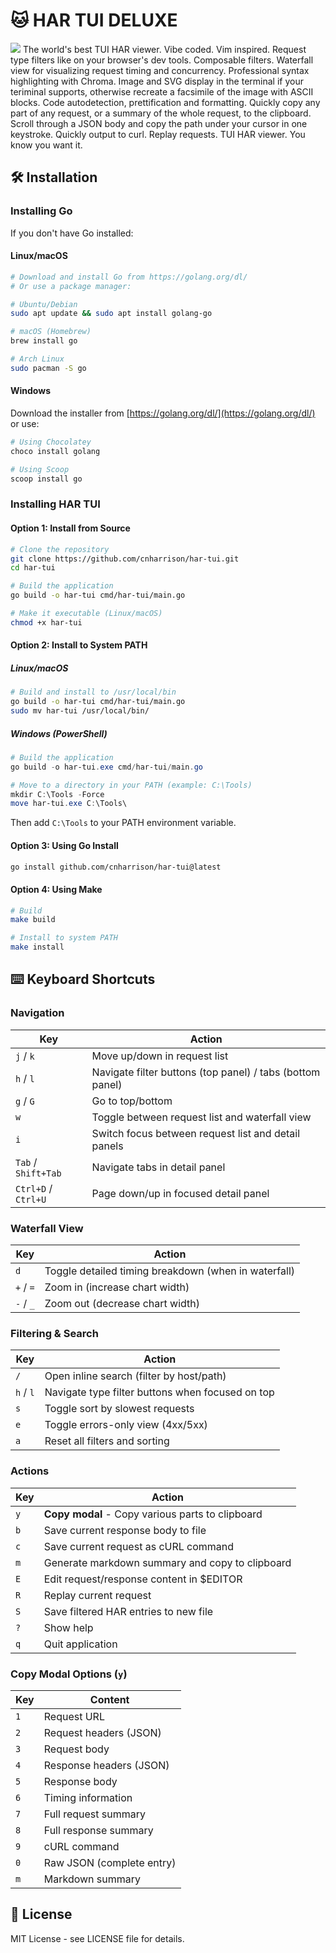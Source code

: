 # 🐱 HAR TUI DELUXE
<a href="https://asciinema.org/a/BBe0iZNlqZlX5UMrgem4mGrE5" target="_blank"><img src="https://asciinema.org/a/BBe0iZNlqZlX5UMrgem4mGrE5.svg" /></a>
The world's best TUI HAR viewer. Vibe coded. Vim inspired. Request type filters like on your browser's dev tools. Composable filters. Waterfall view for visualizing request timing and concurrency. Professional syntax highlighting with Chroma. Image and SVG display in the terminal if your teriminal supports, otherwise recreate a facsimile of the image with ASCII blocks. Code autodetection, prettification and formatting. Quickly copy any part of any request, or a summary of the whole request, to the clipboard. Scroll through a JSON body and copy the path under your cursor in one keystroke. Quickly output to curl. Replay requests. TUI HAR viewer. You know you want it.

## 🛠 Installation

### Installing Go

If you don't have Go installed:

#### Linux/macOS
```bash
# Download and install Go from https://golang.org/dl/
# Or use a package manager:

# Ubuntu/Debian
sudo apt update && sudo apt install golang-go

# macOS (Homebrew)
brew install go

# Arch Linux
sudo pacman -S go
```

#### Windows
Download the installer from [https://golang.org/dl/](https://golang.org/dl/) or use:
```powershell
# Using Chocolatey
choco install golang

# Using Scoop
scoop install go
```

### Installing HAR TUI

#### Option 1: Install from Source

```bash
# Clone the repository
git clone https://github.com/cnharrison/har-tui.git
cd har-tui

# Build the application
go build -o har-tui cmd/har-tui/main.go

# Make it executable (Linux/macOS)
chmod +x har-tui
```

#### Option 2: Install to System PATH

##### Linux/macOS
```bash
# Build and install to /usr/local/bin
go build -o har-tui cmd/har-tui/main.go
sudo mv har-tui /usr/local/bin/
```

##### Windows (PowerShell)
```powershell
# Build the application
go build -o har-tui.exe cmd/har-tui/main.go

# Move to a directory in your PATH (example: C:\Tools)
mkdir C:\Tools -Force
move har-tui.exe C:\Tools\
```

Then add `C:\Tools` to your PATH environment variable.

#### Option 3: Using Go Install

```bash
go install github.com/cnharrison/har-tui@latest
```

#### Option 4: Using Make

```bash
# Build
make build

# Install to system PATH
make install
```

## ⌨️ Keyboard Shortcuts

### Navigation
| Key | Action |
|-----|--------|
| `j` / `k` | Move up/down in request list |
| `h` / `l` | Navigate filter buttons (top panel) / tabs (bottom panel) |
| `g` / `G` | Go to top/bottom |
| `w` | Toggle between request list and waterfall view |
| `i` | Switch focus between request list and detail panels |
| `Tab` / `Shift+Tab` | Navigate tabs in detail panel |
| `Ctrl+D` / `Ctrl+U` | Page down/up in focused detail panel |

### Waterfall View
| Key | Action |
|-----|--------|
| `d` | Toggle detailed timing breakdown (when in waterfall) |
| `+` / `=` | Zoom in (increase chart width) |
| `-` / `_` | Zoom out (decrease chart width) |

### Filtering & Search
| Key | Action |
|-----|--------|
| `/` | Open inline search (filter by host/path) |
| `h` / `l` | Navigate type filter buttons when focused on top |
| `s` | Toggle sort by slowest requests |
| `e` | Toggle errors-only view (4xx/5xx) |
| `a` | Reset all filters and sorting |

### Actions
| Key | Action |
|-----|--------|
| `y` | **Copy modal** - Copy various parts to clipboard |
| `b` | Save current response body to file |
| `c` | Save current request as cURL command |
| `m` | Generate markdown summary and copy to clipboard |
| `E` | Edit request/response content in $EDITOR |
| `R` | Replay current request |
| `S` | Save filtered HAR entries to new file |
| `?` | Show help |
| `q` | Quit application |

### Copy Modal Options (`y`)
| Key | Content |
|-----|---------|
| `1` | Request URL |
| `2` | Request headers (JSON) |
| `3` | Request body |
| `4` | Response headers (JSON) |
| `5` | Response body |
| `6` | Timing information |
| `7` | Full request summary |
| `8` | Full response summary |
| `9` | cURL command |
| `0` | Raw JSON (complete entry) |
| `m` | Markdown summary |

## 📝 License

MIT License - see LICENSE file for details.
